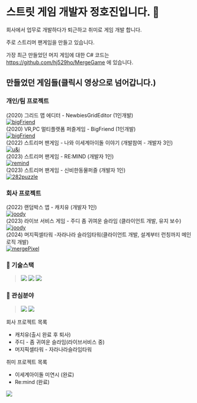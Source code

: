 # 스트릿 게임 개발자 정호진입니다. 👋

회사에서 업무로 개발하다가 퇴근하고 취미로 게임 개발 합니다.

주로 스트리머 팬게임을 만들고 있습니다.

가장 최근 만들었던 머지 게임에 대한 C# 코드는 
https://github.com/hj529ho/MergeGame
에 있습니다.

## 만들었던 게임들(클릭시 영상으로 넘어갑니다.)

### 개인/팀 프로젝트
(2020) 그리드 맵 에디터 - NewbiesGridEditor (1인개발)</br>
[![bigFriend](https://img.youtube.com/vi/d1at_ebVVHs/0.jpg)](https://youtu.be/d1at_ebVVHs)</br>
(2020) VR,PC 멀티플랫폼 퍼즐게임 - BigFriend (1인개발)</br>
[![bigFriend](https://img.youtube.com/vi/4gb9R7yXvJQ/0.jpg)](https://youtu.be/4gb9R7yXvJQ)</br>
(2022) 스트리머 팬게임 - 나와 이세계아이돌 이야기 (개발참여 - 개발자 3인)</br>
[![u&i](https://img.youtube.com/vi/qpWYbDjcLaw/0.jpg)](https://youtu.be/qpWYbDjcLaw)</br>
(2023) 스트리머 팬게임 - RE:MIND (개발자 1인)</br>
[![remind](https://img.youtube.com/vi/qOwewrl_fOA/0.jpg)](https://youtu.be/qOwewrl_fOA)</br>
(2023) 스트리머 팬게임 - 신비한동물퍼즐 (개발자 1인)</br>
[![282puzzle](https://img.youtube.com/vi/_gJyAh9A_UY/0.jpg)](https://youtu.be/_gJyAh9A_UY)</br>

### 회사 프로젝트

(2022) 랜덤박스 앱 - 캐치유 (개발자 1인)</br>
[![joody](https://play-lh.googleusercontent.com/EMq53spZs6gKJXT6drAWIseZK8-ZazeBxD1sETpZq3L3JjqhqhVKQx3l__ZUSCuDt6gR=s96-rw)](https://play.google.com/store/apps/details?id=com.KLP.RZG)</br>
(2023) 라이브 서비스 게임 - 주디 좀 귀여운 슬라임 (클라이언트 개발, 유지 보수)</br>
[![joody](https://play-lh.googleusercontent.com/yz25BVCxhRfvO8vJ4OGHNrnQCODIAEOPBnM1ZeFPU20uRt-o2WP3Csjx_dH4sfYOljRz=s96-rw)](https://play.google.com/store/apps/details?id=com.joodyrn)</br>
(2024) 머지픽셀타워 -자라나라 슬라임타워(클라이언트 개발, 설계부터 런칭까지 메인 로직 개발)</br>
[![mergePixel](https://play-lh.googleusercontent.com/qEZRkzese4AK-bZflHOfypJ82rC5-ydPTD0FXJPwqORg2RFbwZZCuXonEPB6cFeOPQc=s96-rw)](https://play.google.com/store/apps/details?id=io.consalad.pstaos)</br>

### 🔭 기술스택
><img src="https://img.shields.io/badge/unity-black?style=flat-square&logo=Unity&logoColor=white"/>
><img src="https://img.shields.io/badge/django-092e20?style=flat-square&logo=django&logoColor=white"/> 
><img src="https://img.shields.io/badge/docker-2496ed?style=flat-square&logo=docker&logoColor=white"/> 

### 🌱 관심분야
><img src="https://img.shields.io/badge/실시간서버-239120?style=flat-square&logo=Csharp&logoColor=white"/>
><img src="https://img.shields.io/badge/Unreal Engine5-0e1128?style=flat-square&logo=Unreal Engine&logoColor=white"/>

회사 프로젝트 목록
 - 캐치유(출시 완료 후 퇴사)
 - 주디 - 좀 귀여운 슬라임(라이브서비스 중)
 - 머지픽셀타워 - 자라나라슬라임타워

취미 프로젝트 목록
 - 이세계아이돌 미연시 (완료)
 - Re:mind (완료)
 
<img src="https://ghchart.rshah.org/8a2be2/hj529ho"/>

<!--
**hj529ho/hj529ho** is a ✨ _special_ ✨ repository because its `README.md` (this file) appears on your GitHub profile.

Here are some ideas to get you started:

- 🔭 I’m currently working on ...
- 🌱 I’m currently learning ...
- 👯 I’m looking to collaborate on ...
- 🤔 I’m looking for help with ...
- 💬 Ask me about ...
- 📫 How to reach me: ...
- 😄 Pronouns: ...
- ⚡ Fun fact: ...
-->
